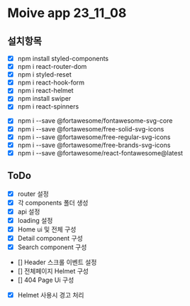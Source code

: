 # Moive app 23_11_08

## 설치항목

- [x] npm install styled-components
- [x] npm i react-router-dom
- [x] npm i styled-reset
- [x] npm i react-hook-form <!--form 관련-->
- [x] npm i react-helmet <!--타이틀 관련-->
- [x] npm install swiper
- [x] npm i react-spinners

<!-- fontawesome -->

- [x] npm i --save @fortawesome/fontawesome-svg-core
- [x] npm i --save @fortawesome/free-solid-svg-icons
- [x] npm i --save @fortawesome/free-regular-svg-icons
- [x] npm i --save @fortawesome/free-brands-svg-icons
- [x] npm i --save @fortawesome/react-fontawesome@latest

## ToDo

- [x] router 설정
- [x] 각 components 폴더 생성
- [x] api 설정
- [x] loading 설정
- [x] Home ui 및 전체 구성
- [x] Detail component 구성
- [x] Search component 구성
- [] Header 스크롤 이벤트 설정
- [] 전체페이지 Helmet 구성
- [] 404 Page Ui 구성
- [x] Helmet 사용시 경고 처리
